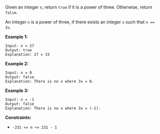 Given an integer `n`, return `true` if it is a power of three. Otherwise, return `false`.

An integer `n` is a power of three, if there exists an integer `x` such that `n == 3x`.

**Example 1:**
```
Input: n = 27
Output: true
Explanation: 27 = 33
```
**Example 2:**
```
Input: n = 0
Output: false
Explanation: There is no x where 3x = 0.
```
**Example 3:**
```
Input: n = -1
Output: false
Explanation: There is no x where 3x = (-1).
```

**Constraints:**
- `-231 <= n <= 231 - 1`